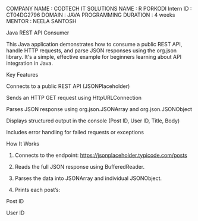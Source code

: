 COMPANY NAME : CODTECH IT SOLUTIONS 
NAME : R PORKODI 
Intern ID : CT04DG2796
DOMAIN : JAVA PROGRAMMING 
DURATION : 4 weeks 
MENTOR : NEELA SANTOSH 

Java REST API Consumer

This Java application demonstrates how to consume a public REST API, handle HTTP requests, and parse JSON responses using the org.json library. It's a simple, effective example for beginners learning about API integration in Java.

Key Features

 Connects to a public REST API (JSONPlaceholder)

Sends an HTTP GET request using HttpURLConnection

 Parses JSON response using org.json.JSONArray and org.json.JSONObject

 Displays structured output in the console (Post ID, User ID, Title, Body)

 Includes error handling for failed requests or exceptions

How It Works

1. Connects to the endpoint:
https://jsonplaceholder.typicode.com/posts


2. Reads the full JSON response using BufferedReader.


3. Parses the data into JSONArray and individual JSONObject.


4. Prints each post’s:

Post ID

User ID
